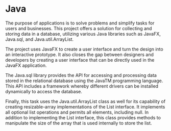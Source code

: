 # Java
The purpose of applications is to solve problems and simplify tasks for users and businesses. This project offers a solution for collecting and storing data in a database, utilizing various Java libraries such as JavaFX, Java.sql, and Java.util.ArrayList.

The project uses JavaFX to create a user interface and turn the design into an interactive prototype. It also closes the gap between designers and developers by creating a user interface that can be directly used in the JavaFX application. 

The Java.sql library provides the API for accessing and processing data stored in the relational database using the JavaTM programming language. This API includes a framework whereby different drivers can be installed dynamically to access the database. 

Finally, this task uses the Java.util.ArrayList class as well for its capability of creating resizable-array implementations of the List interface. It implements all optional list operations and permits all elements, including null. In addition to implementing the List interface, this class provides methods to manipulate the size of the array that is used internally to store the list.




